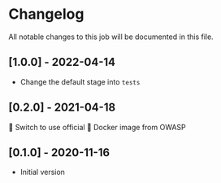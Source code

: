 # Changelog
All notable changes to this job will be documented in this file.

## [1.0.0] - 2022-04-14
* Change the default stage into `tests`

## [0.2.0] - 2021-04-18
🔄 Switch to use official 🐳 Docker image from OWASP

## [0.1.0] - 2020-11-16
* Initial version